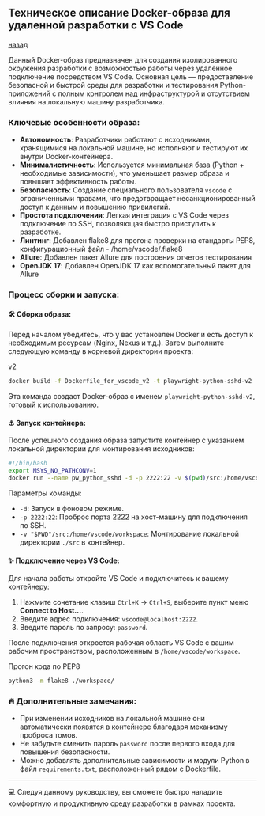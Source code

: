 ## Техническое описание Docker-образа для удаленной разработки с VS Code
[назад](../readme.md)

Данный Docker-образ предназначен для создания изолированного окружения разработки с возможностью работы через удалённое подключение посредством VS Code. Основная цель — предоставление безопасной и быстрой среды для разработки и тестирования Python-приложений с полным контролем над инфраструктурой и отсутствием влияния на локальную машину разработчика.

### Ключевые особенности образа:

- **Автономность**: Разработчики работают с исходниками, хранящимися на локальной машине, но исполняют и тестируют их внутри Docker-контейнера.
- **Минималистичность**: Используется минимальная база (Python + необходимые зависимости), что уменьшает размер образа и повышает эффективность работы.
- **Безопасность**: Создание специального пользователя `vscode` с ограниченными правами, что предотвращает несанкционированный доступ к данным и повышению привилегий.
- **Простота подключения**: Легкая интеграция с VS Code через подключение по SSH, позволяющая быстро приступить к разработке.
- **Линтинг**: Добавлен flake8 для прогона проверки на стандарты PEP8, конфигурационный файл - /home/vscode/.flake8
- **Allure**: Добавлен пакет Allure для построения отчетов тестирования
- **OpenJDK 17**: Добавлен OpenJDK 17 как вспомогательный пакет для Allure

### Процесс сборки и запуска:

#### 🛠️ **Сборка образа:**

Перед началом убедитесь, что у вас установлен Docker и есть доступ к необходимым ресурсам (Nginx, Nexus и т.д.). Затем выполните следующую команду в корневой директории проекта:

v2
```bash
docker build -f Dockerfile_for_vscode_v2 -t playwright-python-sshd-v2 .
```

Эта команда создаст Docker-образ с именем `playwright-python-sshd-v2`, готовый к использованию.

#### ⚓️ **Запуск контейнера:**

После успешного создания образа запустите контейнер с указанием локальной директории для монтирования исходников:
```sh
#!/bin/bash
export MSYS_NO_PATHCONV=1
docker run --name pw_python_sshd -d -p 2222:22 -v $(pwd)/src:/home/vscode/workspace playwright-python-sshd-v2
```

Параметры команды:
- `-d`: Запуск в фоновом режиме.
- `-p 2222:22`: Проброс порта 2222 на хост-машину для подключения по SSH.
- `-v "$PWD"/src:/home/vscode/workspace`: Монтирование локальной директории `./src` в контейнер.

#### ✨ **Подключение через VS Code:**

Для начала работы откройте VS Code и подключитесь к вашему контейнеру:

1. Нажмите сочетание клавиш `Ctrl+K` → `Ctrl+S`, выберите пункт меню **Connect to Host...**.
2. Введите адрес подключения: `vscode@localhost:2222`.
3. Введите пароль по запросу: `password`.

После подключения откроется рабочая область VS Code с вашим рабочим пространством, расположенным в `/home/vscode/workspace`.

Прогон кода по PEP8
```sh
python3 -m flake8 ./workspace/
```


### 🔥 **Дополнительные замечания:**

- При изменении исходников на локальной машине они автоматически появятся в контейнере благодаря механизму проброса томов.
- Не забудьте сменить пароль `password` после первого входа для повышения безопасности.
- Можно добавлять дополнительные зависимости и модули Python в файл `requirements.txt`, расположенный рядом с Dockerfile.

---

💻 Следуя данному руководству, вы сможете быстро наладить комфортную и продуктивную среду разработки в рамках проекта.